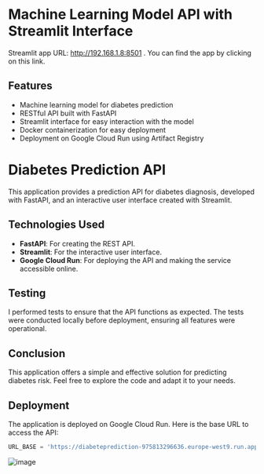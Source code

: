 # Machine Learning Model API with Streamlit Interface

Streamlit app URL: http://192.168.1.8:8501 . You can find the app by clicking on this link.


## Features

- Machine learning model for diabetes prediction
- RESTful API built with FastAPI
- Streamlit interface for easy interaction with the model
- Docker containerization for easy deployment
- Deployment on Google Cloud Run using Artifact Registry

# Diabetes Prediction API

This application provides a prediction API for diabetes diagnosis, developed with FastAPI, and an interactive user interface created with Streamlit.

## Technologies Used

- **FastAPI**: For creating the REST API.
- **Streamlit**: For the interactive user interface.
- **Google Cloud Run**: For deploying the API and making the service accessible online.



## Testing

I performed tests to ensure that the API functions as expected. The tests were conducted locally before deployment, ensuring all features were operational.

## Conclusion

This application offers a simple and effective solution for predicting diabetes risk. Feel free to explore the code and adapt it to your needs.

## Deployment

The application is deployed on Google Cloud Run. Here is the base URL to access the API:

```python
URL_BASE = 'https://diabeteprediction-975813296636.europe-west9.run.app'
```
![image](https://github.com/user-attachments/assets/a4c97141-8504-4875-97f5-e69f959a20f9)


